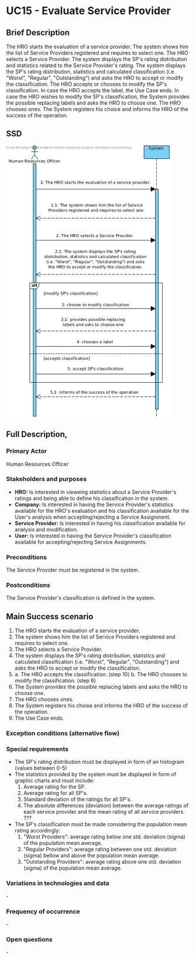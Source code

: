 # UC15 - Evaluate Service Provider

## Brief Description

The HRO starts the evaluation of a service provider. The system shows him the list of Service Providers registered and requires to select one. The HRO selects a Service Provider. The system displays the SP's rating distribution and statistics related to the Service Provider's rating. The system displays the SP's rating distribution, statistics and calculated classification (i.e. "Worst", "Regular", "Outstanding") and asks the HRO to accept or modify the classification. The HRO accepts or chooses to modify the SP's classification. In case the HRO accepts the label, the Use Case ends. In case the HRO wishes to modify the SP's classification, the System provides the possible replacing labels and asks the HRO to choose one. The HRO chooses ones. The System registers his choice and informs the HRO of the success of the operation. 



## SSD
![SSD_UC15.png](SSD_UC15.png)

## Full Description,

### Primary Actor

Human Resources Officer

### Stakeholders and purposes
* **HRO:** Is interested in vieweing statistics about a Service Provider's ratings and being able to define his classification in the system.
* **Company:** Is interested in having the Service Provider's statistics available for the HRO's evaluation and his classification available for the User's analysis when accepting/rejecting a Service Assignment.
* **Service Provider:** Is interested in having his classification available for analysis and modification.
* **User:** Is interested in having the Service Provider's classification available for accepting/rejecting Service Assignments.

### Preconditions

The Service Provider must be registered in the system.

### Postconditions

The Service Provider's classification is defined in the system.

## Main Success scenario 
1. The HRO starts the evaluation of a service provider. 
2. The system shows him the list of Service Providers registered and requires to select one. 
3. The HRO selects a Service Provider. 
4. The system displays the SP's rating distribution, statistics and calculated classification (i.e. "Worst", "Regular", "Outstanding") and asks the HRO to accept or modify the classification. 
5. 
	a. The HRO accepts the classification. (step 10)
	b. The HRO chooses to modify the classification. (step 6)
7. The System provides the possible replacing labels and asks the HRO to choose one. 
8. The HRO chooses ones. 
9. The System registers his choise and informs the HRO of the success of the operation.
10. The Use Case ends.


### Exception conditions (alternative flow)


### Special requirements
* The SP's rating distribution must be displayed in form of an histogram (values between 0-5)
* The statistics provided by the system must be displayed in form of graphic charts and must include:
	1. Average rating for the SP.
	2. Average rating for all SP's.
	3. Standard deviation of the ratings for all SP's.
	2. The absolute differences (deviation) between the average ratings of each service provider and the mean rating of all service providers. ???
* The SP's classification must be made considering the population mean rating accordingly:
	1. "Worst Providers": average rating below one std. deviation (sigma) of the population mean average.
	2. "Regular Providers": average rating between one std. deviation (sigma) bellow and above the population mean average.
	3. "Outstanding Providers": average rating above one std. deviation (sigma) of the population mean average.


### Variations in technologies and data
\-

### Frequency of occurrence
\-

### Open questions
\-
